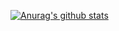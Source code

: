 [![Anurag's github stats](https://github-readme-stats.vercel.app/api?username=delecomp)](https://github.com/anuraghazra/github-readme-stats)
